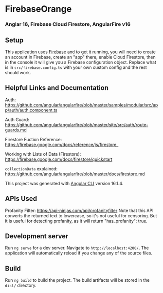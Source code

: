 # FirebaseOrange

### Anglar 16, Firebase Cloud Firestore, AngularFire v16

## Setup

This application uses [Firebase](https://firebase.google.com/) and to get it running, you will need to create an account in Firebase, create an "app" there, enable Cloud Firestore, then in the console it will give you a Firebase configuration object. Replace what is in `src/firebase.config.ts` with your own custom config and the rest should work.

## Helpful Links and Documentation

Auth:
https://github.com/angular/angularfire/blob/master/samples/modular/src/app/auth/auth.component.ts

Auth Guard:
https://github.com/angular/angularfire/blob/master/site/src/auth/route-guards.md

Firestore Fuction Reference:
https://firebase.google.com/docs/reference/js/firestore_

Working with Lists of Data (Firestore):
https://firebase.google.com/docs/firestore/quickstart

`collectionData` explained:
https://github.com/angular/angularfire/blob/master/docs/firestore.md

This project was generated with [Angular CLI](https://github.com/angular/angular-cli) version 16.1.4.

## APIs Used

Profanity Filter:
https://api-ninjas.com/api/profanityfilter
Note that this API converts the returned text to lowercase, so it's not useful for censoring. But it is useful for detecting profanity, as it will return "has_profanity": true.

## Development server

Run `ng serve` for a dev server. Navigate to `http://localhost:4200/`. The application will automatically reload if you change any of the source files.

## Build

Run `ng build` to build the project. The build artifacts will be stored in the `dist/` directory.
